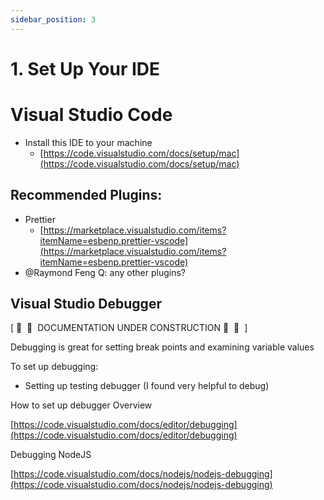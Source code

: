 ```yaml
---
sidebar_position: 3
---
```


# 1. Set Up Your IDE

# Visual Studio Code

- Install this IDE to your machine
    - [https://code.visualstudio.com/docs/setup/mac](https://code.visualstudio.com/docs/setup/mac)
    

## Recommended Plugins:

- Prettier
    - [https://marketplace.visualstudio.com/items?itemName=esbenp.prettier-vscode](https://marketplace.visualstudio.com/items?itemName=esbenp.prettier-vscode)
- @Raymond Feng Q: any other plugins?

## Visual Studio Debugger

[  🚧  🚧  DOCUMENTATION UNDER CONSTRUCTION 🚧  🚧  ]

Debugging is great for setting break points and examining variable values

To set up debugging:

- Setting up testing debugger (I found very helpful to debug)

How to set up debugger Overview

[https://code.visualstudio.com/docs/editor/debugging](https://code.visualstudio.com/docs/editor/debugging)

Debugging NodeJS

[https://code.visualstudio.com/docs/nodejs/nodejs-debugging](https://code.visualstudio.com/docs/nodejs/nodejs-debugging)
